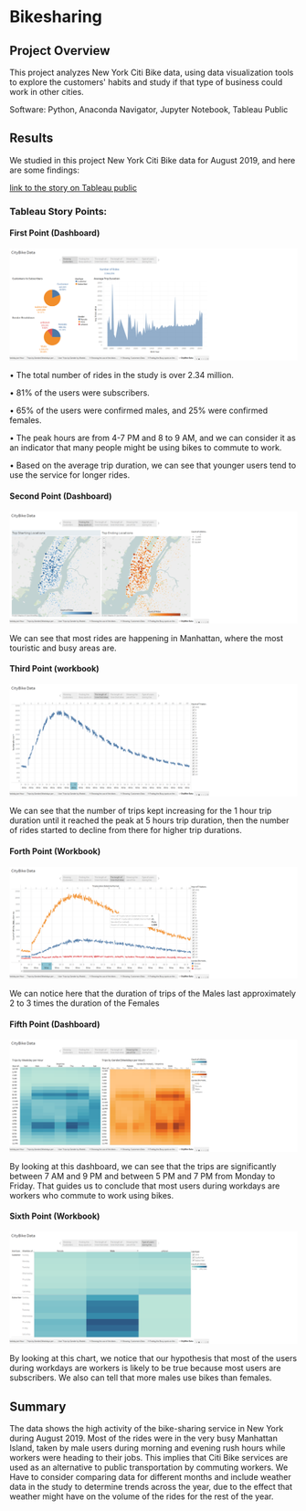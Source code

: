 # Bikesharing

## Project Overview
This project analyzes New York Citi Bike data, using data visualization tools to explore the customers' habits and study if that type of business could work in other cities.

Software: Python, Anaconda Navigator, Jupyter Notebook, Tableau Public 

## Results

We studied in this project New York Citi Bike data for August 2019, and here are some findings:

[link to the story on Tableau public](https://public.tableau.com/app/profile/grorge.alein/viz/Citibike_CH/CityBikeData)

### Tableau Story Points:

#### First Point (Dashboard)

![](https://github.com/ALEIN3/bikesharing/blob/main/Images/Showing%20%20Customers%20Data.png)

•	The total number of rides in the study is over 2.34 million.

•	81% of the users were subscribers.

•	65% of the users were confirmed males, and 25% were confirmed females.

•	The peak hours are from 4-7 PM and 8 to 9 AM, and we can consider it as an indicator that many people might be using bikes to commute to work.

•	Based on the average trip duration, we can see that younger users tend to use the service for longer rides.

#### Second Point (Dashboard)

![](https://github.com/ALEIN3/bikesharing/blob/main/Images/Finding%20the%20Busy%20spots%20on%20the%20map.png)

We can see that most rides are happening in Manhattan, where the most touristic and busy areas are.

#### Third Point (workbook)

![](https://github.com/ALEIN3/bikesharing/blob/main/Images/The%20length%20of%20time%20that%20bikes%20are%20checked%20out%20for%20all%20riders.png)

We can see that the number of trips kept increasing for the 1 hour trip duration until it reached the peak at 5 hours trip duration, then the number of rides started to decline from there for higher trip durations.

#### Forth Point (Workbook)

![](https://github.com/ALEIN3/bikesharing/blob/main/Images/The%20length%20of%20time%20that%20bikes%20are%20checked%20out%20for%20each%20gender.png)

We can notice here that the duration of trips of the Males last approximately 2 to 3 times the duration of the Females

#### Fifth Point (Dashboard)

![](https://github.com/ALEIN3/bikesharing/blob/main/Images/Showing%20the%20use%20of%20the%20bikes%20by%20customers%20during%20the%20weekdays.png)

By looking at this dashboard, we can see that the trips are significantly between 7 AM and 9 PM and between 5 PM and 7 PM from Monday to Friday. That guides us to conclude that most users during workdays are workers who commute to work using bikes.

#### Sixth Point (Workbook)

![](https://github.com/ALEIN3/bikesharing/blob/main/Images/Type%20of%20users%20during%20the%20weekdays.png)

By looking at this chart, we notice that our hypothesis that most of the users during workdays are workers is likely to be true because most users are subscribers.
We also can tell that more males use bikes than females.

## Summary
The data shows the high activity of the bike-sharing service in New York during August 2019.
Most of the rides were in the very busy Manhattan Island, taken by male users during morning and evening rush hours while workers were heading to their jobs. This implies that Citi Bike services are used as an alternative to public transportation by commuting workers.
We Have to consider comparing data for different months and include weather data in the study to determine trends across the year, due to the effect that weather might have on the volume of the rides for the rest of the year.
